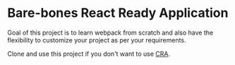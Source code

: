 # Bare-bones React Ready Application

Goal of this project is to learn webpack from scratch and also have the flexibility to customize your project as per
your requirements.

Clone and use this project if you don't want to use [CRA](https://github.com/facebook/create-react-app).
